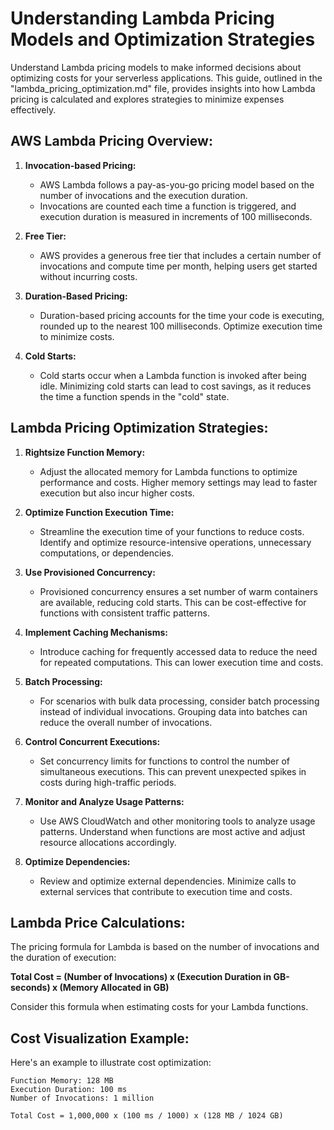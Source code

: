 # Understanding Lambda Pricing Models and Optimization Strategies

Understand Lambda pricing models to make informed decisions about optimizing costs for your serverless applications. This guide, outlined in the "lambda_pricing_optimization.md" file, provides insights into how Lambda pricing is calculated and explores strategies to minimize expenses effectively.

## AWS Lambda Pricing Overview:

1. **Invocation-based Pricing:**
   - AWS Lambda follows a pay-as-you-go pricing model based on the number of invocations and the execution duration.
   - Invocations are counted each time a function is triggered, and execution duration is measured in increments of 100 milliseconds.

2. **Free Tier:**
   - AWS provides a generous free tier that includes a certain number of invocations and compute time per month, helping users get started without incurring costs.

3. **Duration-Based Pricing:**
   - Duration-based pricing accounts for the time your code is executing, rounded up to the nearest 100 milliseconds. Optimize execution time to minimize costs.

4. **Cold Starts:**
   - Cold starts occur when a Lambda function is invoked after being idle. Minimizing cold starts can lead to cost savings, as it reduces the time a function spends in the "cold" state.

## Lambda Pricing Optimization Strategies:

1. **Rightsize Function Memory:**
   - Adjust the allocated memory for Lambda functions to optimize performance and costs. Higher memory settings may lead to faster execution but also incur higher costs.

2. **Optimize Function Execution Time:**
   - Streamline the execution time of your functions to reduce costs. Identify and optimize resource-intensive operations, unnecessary computations, or dependencies.

3. **Use Provisioned Concurrency:**
   - Provisioned concurrency ensures a set number of warm containers are available, reducing cold starts. This can be cost-effective for functions with consistent traffic patterns.

4. **Implement Caching Mechanisms:**
   - Introduce caching for frequently accessed data to reduce the need for repeated computations. This can lower execution time and costs.

5. **Batch Processing:**
   - For scenarios with bulk data processing, consider batch processing instead of individual invocations. Grouping data into batches can reduce the overall number of invocations.

6. **Control Concurrent Executions:**
   - Set concurrency limits for functions to control the number of simultaneous executions. This can prevent unexpected spikes in costs during high-traffic periods.

7. **Monitor and Analyze Usage Patterns:**
   - Use AWS CloudWatch and other monitoring tools to analyze usage patterns. Understand when functions are most active and adjust resource allocations accordingly.

8. **Optimize Dependencies:**
   - Review and optimize external dependencies. Minimize calls to external services that contribute to execution time and costs.

## Lambda Price Calculations:

The pricing formula for Lambda is based on the number of invocations and the duration of execution:

**Total Cost = (Number of Invocations) x (Execution Duration in GB-seconds) x (Memory Allocated in GB)**

Consider this formula when estimating costs for your Lambda functions.

## Cost Visualization Example:

Here's an example to illustrate cost optimization:

```plaintext
Function Memory: 128 MB
Execution Duration: 100 ms
Number of Invocations: 1 million

Total Cost = 1,000,000 x (100 ms / 1000) x (128 MB / 1024 GB)
